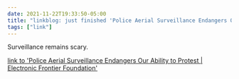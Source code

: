 ```yaml
---
date: 2021-11-22T19:33:50-05:00
title: "linkblog: just finished 'Police Aerial Surveillance Endangers Our Ability to Protest | Electronic Frontier Foundation'"
tags: ["link"]
---
```

Surveillance remains scary.
 
[link to 'Police Aerial Surveillance Endangers Our Ability to Protest | Electronic Frontier Foundation'](https://www.eff.org/deeplinks/2021/11/police-aerial-surveillance-endangers-our-ability-protest)
